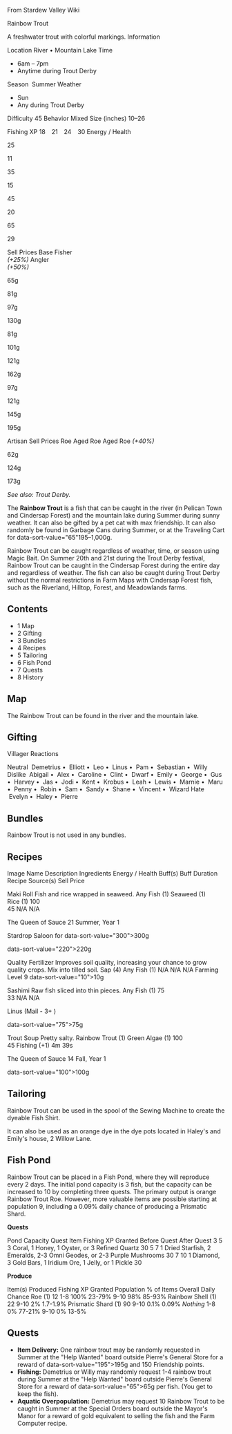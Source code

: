 From Stardew Valley Wiki

Rainbow Trout

A freshwater trout with colorful markings. Information

Location River • Mountain Lake Time

- 6am – 7pm
- Anytime during Trout Derby

Season  Summer Weather

- Sun
- Any during Trout Derby

Difficulty 45 Behavior Mixed Size (inches) 10–26

Fishing XP 18    21    24    30 Energy / Health

25

11

35

15

45

20

65

29

Sell Prices Base Fisher  
*(+25%)* Angler  
*(+50%)*

65g

81g

97g

130g

81g

101g

121g

162g

97g

121g

145g

195g

Artisan Sell Prices Roe Aged Roe Aged Roe *(+40%)*

62g

124g

173g

*See also: Trout Derby.*

The **Rainbow Trout** is a fish that can be caught in the river (in Pelican Town and Cindersap Forest) and the mountain lake during Summer during sunny weather. It can also be gifted by a pet cat with max friendship. It can also randomly be found in Garbage Cans during Summer, or at the Traveling Cart for data-sort-value="65"195–1,000g.

Rainbow Trout can be caught regardless of weather, time, or season using Magic Bait. On Summer 20th and 21st during the Trout Derby festival, Rainbow Trout can be caught in the Cindersap Forest during the entire day and regardless of weather. The fish can also be caught during Trout Derby without the normal restrictions in Farm Maps with Cindersap Forest fish, such as the Riverland, Hilltop, Forest, and Meadowlands farms.

## Contents

- 1 Map
- 2 Gifting
- 3 Bundles
- 4 Recipes
- 5 Tailoring
- 6 Fish Pond
- 7 Quests
- 8 History

## Map

The Rainbow Trout can be found in the river and the mountain lake.

## Gifting

Villager Reactions

Neutral  Demetrius •  Elliott •  Leo •  Linus •  Pam •  Sebastian •  Willy Dislike  Abigail •  Alex •  Caroline •  Clint •  Dwarf •  Emily •  George •  Gus •  Harvey •  Jas •  Jodi •  Kent •  Krobus •  Leah •  Lewis •  Marnie •  Maru •  Penny •  Robin •  Sam •  Sandy •  Shane •  Vincent •  Wizard Hate  Evelyn •  Haley •  Pierre

## Bundles

Rainbow Trout is not used in any bundles.

## Recipes

Image Name Description Ingredients Energy / Health Buff(s) Buff Duration Recipe Source(s) Sell Price

Maki Roll Fish and rice wrapped in seaweed. Any Fish (1) Seaweed (1) Rice (1) 100  
45 N/A N/A

The Queen of Sauce 21 Summer, Year 1

Stardrop Saloon for data-sort-value="300"&gt;300g

data-sort-value="220"&gt;220g

Quality Fertilizer Improves soil quality, increasing your chance to grow quality crops. Mix into tilled soil. Sap (4) Any Fish (1) N/A N/A N/A Farming Level 9 data-sort-value="10"&gt;10g

Sashimi Raw fish sliced into thin pieces. Any Fish (1) 75  
33 N/A N/A

Linus (Mail - 3+ )

data-sort-value="75"&gt;75g

Trout Soup Pretty salty. Rainbow Trout (1) Green Algae (1) 100  
45 Fishing (+1) 4m 39s

The Queen of Sauce 14 Fall, Year 1

data-sort-value="100"&gt;100g

## Tailoring

Rainbow Trout can be used in the spool of the Sewing Machine to create the dyeable Fish Shirt.

It can also be used as an orange dye in the dye pots located in Haley's and Emily's house, 2 Willow Lane.

## Fish Pond

Rainbow Trout can be placed in a Fish Pond, where they will reproduce every 2 days. The initial pond capacity is 3 fish, but the capacity can be increased to 10 by completing three quests. The primary output is orange Rainbow Trout Roe. However, more valuable items are possible starting at population 9, including a 0.09% daily chance of producing a Prismatic Shard.

**Quests**

Pond Capacity Quest Item Fishing XP Granted Before Quest After Quest 3 5 3 Coral, 1 Honey, 1 Oyster, or 3 Refined Quartz 30 5 7 1 Dried Starfish, 2 Emeralds, 2-3 Omni Geodes, or 2-3 Purple Mushrooms 30 7 10 1 Diamond, 3 Gold Bars, 1 Iridium Ore, 1 Jelly, or 1 Pickle 30

**Produce**

Item(s) Produced Fishing XP Granted Population % of Items Overall Daily Chance Roe (1) 12 1-8 100% 23-79% 9-10 98% 85-93% Rainbow Shell (1) 22 9-10 2% 1.7-1.9% Prismatic Shard (1) 90 9-10 0.1% 0.09% *Nothing* 1-8 0% 77-21% 9-10 0% 13-5%

## Quests

- **Item Delivery:** One rainbow trout may be randomly requested in Summer at the "Help Wanted" board outside Pierre's General Store for a reward of data-sort-value="195"&gt;195g and 150 Friendship points.
- **Fishing:** Demetrius or Willy may randomly request 1-4 rainbow trout during Summer at the "Help Wanted" board outside Pierre's General Store for a reward of data-sort-value="65"&gt;65g per fish. (You get to keep the fish).
- **Aquatic Overpopulation:** Demetrius may request 10 Rainbow Trout to be caught in Summer at the Special Orders board outside the Mayor's Manor for a reward of gold equivalent to selling the fish and the Farm Computer recipe.
